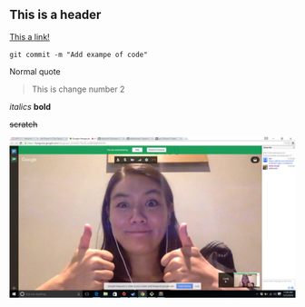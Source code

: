 ## This is a header ##
[This a link!](http:s//www.link.com "I'm a link")

```
git commit -m "Add exampe of code"

```

Normal quote
> This is change number 2


*italics*
**bold**

~~scratch~~ 

![Photo](Example_Photo.png)
